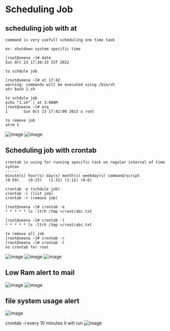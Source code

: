 Scheduling Job
==============

scheduling job with at
----------------------
```
command is very usefull scheduling one time task

ex- shutdown system specific time

[root@veena ~]# date
Sun Oct 23 17:38:33 IST 2022

to schdule job

[root@veena ~]# at 17:42
warning: commands will be executed using /bin/sh
at> bash 1.sh

to schdule job 
echo "1.sh" | at 3:00AM
[root@veena ~]# atq
1       Sun Oct 23 17:42:00 2022 a root

to remove job
atrm 1
```
![image](https://user-images.githubusercontent.com/53966749/197391681-c72c29c7-ba90-4bd2-976a-1410b05fa9f1.png)
![image](https://user-images.githubusercontent.com/53966749/197391739-095c03a8-39db-4035-90dc-4178af6cc2f5.png)


Scheduling job with crontab
----------------------------
```
crontab is using for running specific task on regular interval of time
syntax
------
minute(s) hour(s) day(s) month(s) weekday(s) command/script
(0-59)    (0-23)   (1-31) (1-12) (0-6) 

crontab -e (schdule job)
crontab -l (list job)
crontab -r (remove job)

[root@veena ~]# crontab -e
* * * * * ls -ltrh /tmp >/root/abc.txt

[root@veena ~]# crontab -l
* * * * * ls -ltrh /tmp >/root/abc.txt

to remove all job
[root@veena ~]# crontab -r
[root@veena ~]# crontab -l
no crontab for root

```
![image](https://user-images.githubusercontent.com/53966749/197396809-076e284a-6307-4d61-9e2f-c66e883fce29.png)
![image](https://user-images.githubusercontent.com/53966749/197396736-ab84c3d5-1e8f-4867-93d4-13e9dbe0ea36.png)
![image](https://user-images.githubusercontent.com/53966749/197396755-e10e1788-bca2-48b5-9505-8425c23498ce.png)



Low Ram alert to mail
--------------------

![image](https://user-images.githubusercontent.com/53966749/197398111-e69f2c72-4a8b-4efb-8ece-66d17b2ca705.png)
![image](https://user-images.githubusercontent.com/53966749/197398207-70167579-254c-4964-83e0-521691af1f05.png)

file system usage alert
-----------------------
![image](https://user-images.githubusercontent.com/53966749/197398823-77c1a0f2-358e-4766-b6d1-9ec4b4d149ba.png)

crontab -l
every 10 minutes it will run
![image](https://user-images.githubusercontent.com/53966749/197398887-5d94bed2-c2d5-4e91-b48a-d63e1540b9e4.png)

